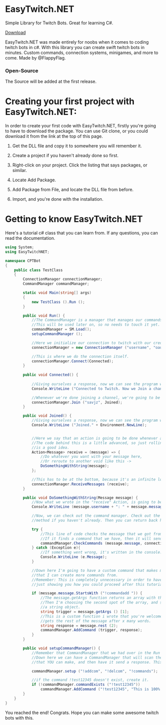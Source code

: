 # EasyTwitch.NET
Simple Library for Twitch Bots. Great for learning C#.

[Download](http://detolly.no/EasyTwitch.NET.dll)

EasyTwitch.NET was made entirely for noobs when it comes to coding twitch bots in c#. With this library you can create swift twitch bots in minutes. Custom commands, connection systems, minigames, and more to come. Made by @FlappyFlag.

### Open-Source

The Source will be added at the first release.

# Creating your first project with EasyTwitch.NET:

In order to create your first code with EasyTwitch.NET, firstly you're going to have to download the package. You can use Git clone, or you could download it from the link at the top of this page.

1. Get the DLL file and copy it to somewhere you will remember it.

2. Create a project if you haven't already done so first.

3. Right-click on your project. Click the listing that says packages, or similar.

4. Locate Add Package.

5. Add Package from File, and locate the DLL file from before.

6. Import, and you're done with the installation.

# Getting to know EasyTwitch.NET
Here's a tutorial c# class that you can learn from. If any questions, you can read the documentation.
```c#
using System;
using EasyTwitchNET;

namespace CPTBot
{
	public class TestClass
	{
		ConnectionManager connectionManager;
		CommandManager commandManager;

		static void Main(string[] args)
		{
			new TestClass ().Run ();
		}

		public void Run() {
			//The CommandManager is a manager that manages our commands. Pretty simple, right?
			//This will be used later on, so no needs to touch it yet. We have to initialize it here though to make it a public variable.
			commandManager = SM.Load();
			setupCommandManager ();

			//Here we initialize our connection to twitch with our credentials, all in one line of code.
			connectionManager = new ConnectionManager ("username", "oauth:xxxxxxxxxxxxxxxxxxxxxxxxxxxxxx");

			//This is where we do the connection itself.
			connectionManager.Connect(Connected);
		}
			
		public void Connected() {
			
			//Giving ourselves a response, now we can see the program working in the console!
			Console.WriteLine ("Connected to Twitch. Now we Join a channel.\r\n");

			//Whenever we're done joining a channel, we're going to be directly rerouted to the Joined method.
			connectionManager.Join ("savjz", Joined);
		}

		public void Joined() {
			//Giving ourselves a response, now we can see the program working in the console!
			Console.WriteLine ("Joined." + Environment.NewLine);


			//Here we say that an action is going to be done whenever a message is received.
			//The code behind this is a little advanced, so just rolling with it in the start
			//is a good idea.
			Action<Message> receive = (message) => {
				//Do whatever you want with your message here,
				//Or reroute to another void like this ->
				DoSomethingWithString(message);
			};

			//This has to be at the bottom, because it's an infinite loop and will never return anything.
			connectionManager.ReceiveMessages (receive);
		}

		public void DoSomethingWithString(Message message) {
			//Now what we wrote in the "receive" Action, is going to be rerouted in here.
			Console.WriteLine (message.username + ": " + message.message);

			//Now, we can check out the command manager. Check out the setupCommandManager
			//method if you haven't already. Then you can return back here.

			try {
				//This line of code checks the message that we got from the chat for commands.
				//If it finds a command that we have, then it will send the response back to the chat.
				commandManager.CheckCommands (message.message, connectionManager);
			} catch (Exception e){
				//If something went wrong, it's written in the console.
				Console.WriteLine (e.Message);
			}

			//Down here I'm going to have a custom command that makes me able to have a command
			//that I can create more commands from.
			//Remember: This is completely unnecessary in order to have a functioning bot, but I'm
			//just showing you how you could proceed after this tutorial

			if (message.message.StartsWith ("!commandadd ")) {
				//The message.getArgs function returns an array with the message split by a space.
				//Then I'm choosing the second spot of the array, and since it's a stringarray, it's put in
				//a string object.
				string trigger = message.getArgs () [1];
				//This is a custom function i wrote that you're welcome to use, it's basically a function that
				//gets the rest of the message after x many words.
				string response = message.rest (2);
				commandManager.AddCommand (trigger, response);
			}
		}

		public void setupCommandManager() {
			//Remember that CommandManager that we had over in the Run method? We're going to use this here.
			//Down here we can have a CommandManager that will scan the message for commands
			//that YOU can make, and then have it send a response. This can be done like this->

			commandManager.setup ("!addcom", "!delcom", "!commands");

			//if the command !test12345 doesn't exist, create it.
			if (!commandManager.commandExists ("!test12345"))
				commandManager.AddCommand ("!test12345", "This is 100% a test.");
		}
	}
}
```
You reached the end! Congrats. Hope you can make some awesome twitch bots with this.
